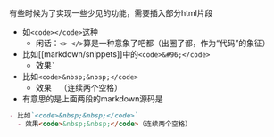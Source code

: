 有些时候为了实现一些少见的功能，需要插入部分html片段
- 如`<code></code>`这种
  - 闲话：`<> </>`算是一种意象了吧都（出圈了都，作为“代码”的象征）
- 比如[[markdown/snippets]]中的`<code>&#96;</code>`
  - 效果<code>&#96;</code>
- 比如`<code>&nbsp;&nbsp;</code>`
  - 效果<code>&nbsp;&nbsp;</code>（连续两个空格）
- 有意思的是上面两段的markdown源码是

```markdown
- 比如`<code>&nbsp;&nbsp;</code>`
  - 效果<code>&nbsp;&nbsp;</code>（连续两个空格）
```